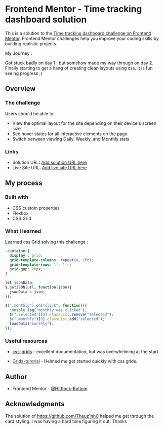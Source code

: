 # Frontend Mentor - Time tracking dashboard solution

This is a solution to the [Time tracking dashboard challenge on Frontend Mentor](https://www.frontendmentor.io/challenges/time-tracking-dashboard-UIQ7167Jw). Frontend Mentor challenges help you improve your coding skills by building realistic projects.  

My Journey :

Got stuck badly on day 1 , but somehow made my way through on day 2. Finally starting to get a hang of creating clean layouts using css. It is fun seeing progress ;)


## Overview

### The challenge

Users should be able to:

- View the optimal layout for the site depending on their device's screen size
- See hover states for all interactive elements on the page
- Switch between viewing Daily, Weekly, and Monthly stats


### Links

- Solution URL: [Add solution URL here](https://your-solution-url.com)
- Live Site URL: [Add live site URL here](https://your-live-site-url.com)

## My process

### Built with

- CSS custom properties
- Flexbox
- CSS Grid

### What I learned

Learned css Grid solving this challenge :

```css
.container{
  display : grid;
  grid-template-columns: repeat(4, 1fr);
  grid-template-rows: 1fr 1fr;
  grid-gap: 20px;
}
```

```js
let jsonData;
$.getJSON(url, function(json){
  jsonData = json;
});

$(".monthly").on("click", function(){
  console.log("monthly was clicked");
  $(".selected")[0].classList.remove("selected");
  $(".monthly")[0].classList.add("selected");
  loadData("monthly");
});
```

### Useful resources

- [css-grids](https://css-tricks.com/snippets/css/complete-guide-grid/) - excellent documentation, but was overwhelming at the start.

- [Grids-turorial](https://www.youtube.com/watch?v=BNmxUzPRYdw) - Helmed me get started quickly with css grids.


## Author

- Frontend Mentor - [@HitRock-Bottom](https://www.frontendmentor.io/profile/HitRock-Bottom)


## Acknowledgments

The solution of https://github.com/Theuz1nh0
helped me get through the card styling. I was having a hard time figuring it out. Thanks
